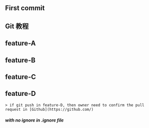 ## First commit

## Git 教程


## feature-A

## feature-B

## feature-C

## feature-D

    > if git push in feature-D, then owner need to confirm the pull request in [Github](https://github.com/)

##### with no ignore in .ignore file

